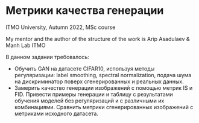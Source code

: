 # Метрики качества генерации

ITMO University, Autumn 2022, MSc course

My mentor and the author of the structure of the work is Arip Asadulaev & Manh Lab ITMO

В данном задании требовалось: 
* Обучить GAN на датасете CIFAR10, используя методы регуляризации: label smoothing, spectral normalization, подача шума на дискриминатор поверх сгенерированных и реальных данных.
* Замерить качество генерации изображений с помощью метрик IS и FID. Привести примеры генерации и таблицу с результатами обучения моделей без регуляризаций и с различными их комбинациями.
  Сравнить метрики сгенерированных изображений с метриками исходного датасета.
